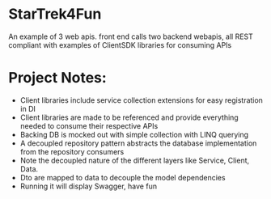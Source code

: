 # StarTrek4Fun
An example of 3 web apis. front end calls two backend webapis, all REST compliant with examples of ClientSDK libraries for consuming APIs

# Project Notes:
- Client libraries include service collection extensions for easy registration in DI
- Client libraries are made to be referenced and provide everything needed to consume their respective APIs
- Backing DB is mocked out with simple collection with LINQ querying
- A decoupled repository pattern abstracts the database implementation from the repository consumers
- Note the decoupled nature of the different layers like Service, Client, Data.
- Dto are mapped to data to decouple the model dependencies
- Running it will display Swagger, have fun
